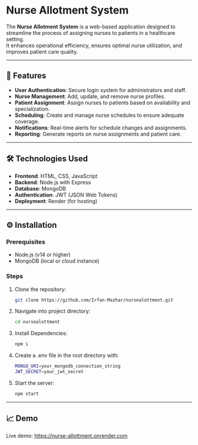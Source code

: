 
# Nurse Allotment System

The **Nurse Allotment System** is a web-based application designed to streamline the process of assigning nurses to patients in a healthcare setting.  
It enhances operational efficiency, ensures optimal nurse utilization, and improves patient care quality.

---

## 🚀 Features

- **User Authentication**: Secure login system for administrators and staff.
- **Nurse Management**: Add, update, and remove nurse profiles.
- **Patient Assignment**: Assign nurses to patients based on availability and specialization.
- **Scheduling**: Create and manage nurse schedules to ensure adequate coverage.
- **Notifications**: Real-time alerts for schedule changes and assignments.
- **Reporting**: Generate reports on nurse assignments and patient care.

---

## 🛠️ Technologies Used

- **Frontend**: HTML, CSS, JavaScript
- **Backend**: Node.js with Express
- **Database**: MongoDB
- **Authentication**: JWT (JSON Web Tokens)
- **Deployment**: Render (for hosting)

---

## ⚙️ Installation

### Prerequisites

- Node.js (v14 or higher)
- MongoDB (local or cloud instance)

### Steps

1. Clone the repository:
   ```bash
   git clone https://github.com/Irfan-Mazhar/nursealottment.git
2. Navigate into project directory:
   ```bash
   cd nursealottment

3. Install Dependencies:
   ```bash
   npm i

4. Create a .env file in the root directory with:
   ```bash
   MONGO_URI=your_mongodb_connection_string
   JWT_SECRET=your_jwt_secret
   
6. Start the server:
   ```bash
   npm start

---

## 📈 Demo
Live demo: https://nurse-allottment.onrender.com
